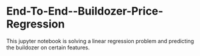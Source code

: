 # End-To-End--Buildozer-Price-Regression
This jupyter notebook is solving a linear regression problem and predicting the buildozer on certain features.
